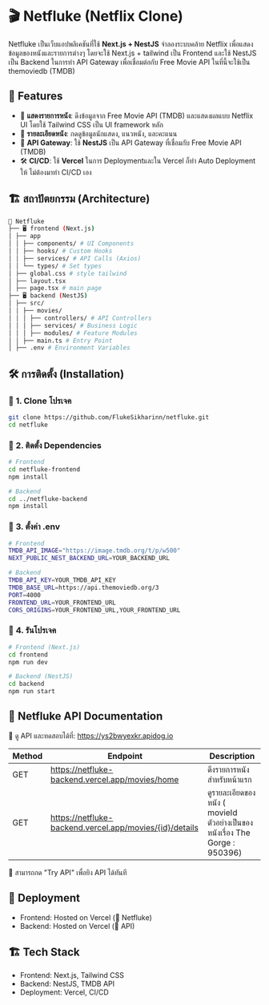 # 🎬 Netfluke (Netflix Clone)

Netfluke เป็นเว็บแอปพลิเคชันที่ใช้ **Next.js + NestJS** จำลองระบบคล้าย Netflix เพื่อแสดงข้อมูลของหนังและรายการต่างๆ โดยจะใช้ Next.js + tailwind เป็น Frontend และใช้ NestJS เป็น Backend ในการทำ API Gateway เพื่อเชื่อมต่อกับ Free Movie API ในที่นี้จะใช้เป็น themoviedb (TMDB)

## 🚀 Features
- 🎥 **แสดงรายการหนัง**: ดึงข้อมูลจาก Free Movie API (TMDB) และแสดงผลแบบ Netflix UI โดยใช้ Tailwind CSS เป็น UI framework หลัก
- 📝 **รายละเอียดหนัง**: กดดูข้อมูลนักแสดง, แนวหนัง, และคะแนน
- 📡 **API Gateway**: ใช้ **NestJS** เป็น API Gateway ที่เชื่อมกับ Free Movie API (TMDB)
- 🛠 **CI/CD**: ใช้ **Vercel** ในการ Deploymentและใน Vercel ก็ทำ Auto Deployment ให้ ไม่ต้องมาทำ CI/CD เอง

## 🏗️ สถาปัตยกรรม (Architecture)
```sh
📂 Netfluke 
├── 🖥️ frontend (Next.js) 
│ ├── app
│ │ ├── components/ # UI Components 
│ │ ├── hooks/ # Custom Hooks 
│ │ ├── services/ # API Calls (Axios) 
│ │ └── types/ # Set types
│ ├── global.css # style tailwind
│ ├── layout.tsx 
│ ├── page.tsx # main page
├── 🖥️ backend (NestJS) 
│ ├── src/ 
│ │ ├── movies/
│ │ │ ├── controllers/ # API Controllers 
│ │ │ ├── services/ # Business Logic 
│ │ │ ├── modules/ # Feature Modules 
│ │ ├── main.ts # Entry Point 
│ ├── .env # Environment Variables
```

## 🛠 การติดตั้ง (Installation)

### 🔹 **1. Clone โปรเจค**
```sh
git clone https://github.com/FlukeSikharinn/netfluke.git
cd netfluke
```

### 🔹 **2. ติดตั้ง Dependencies**
```sh
# Frontend
cd netfluke-frontend
npm install

# Backend
cd ../netfluke-backend
npm install
```

### 🔹 **3. ตั้งค่า .env**
```sh
# Frontend
TMDB_API_IMAGE="https://image.tmdb.org/t/p/w500"
NEXT_PUBLIC_NEST_BACKEND_URL=YOUR_BACKEND_URL

# Backend
TMDB_API_KEY=YOUR_TMDB_API_KEY
TMDB_BASE_URL=https://api.themoviedb.org/3
PORT=4000
FRONTEND_URL=YOUR_FRONTEND_URL
CORS_ORIGINS=YOUR_FRONTEND_URL,YOUR_FRONTEND_URL
```

### 🔹 **4. รันโปรเจค**
```sh
# Frontend (Next.js)
cd frontend
npm run dev

# Backend (NestJS)
cd backend
npm run start
```

##  📌 Netfluke API Documentation  
🔗 ดู API และทดสอบได้ที่: https://ys2bwyexkr.apidog.io

Method |  Endpoint |  Description 
----- | ----- | ----- |
GET | https://netfluke-backend.vercel.app/movies/home | ดึงรายการหนังสำหรับหน้าแรก |
GET | https://netfluke-backend.vercel.app/movies/{id}/details | ดูรายละเอียดของหนัง ( movieId ตัวอย่างเป็นของหนังเรื่อง The Gorge : 950396) |

🚀 สามารถกด "Try API" เพื่อยิง API ได้ทันที

##  🚀 Deployment
- Frontend: Hosted on Vercel (🔗 Netfluke)
- Backend: Hosted on Vercel (🔗 API)

## 🏗 Tech Stack
- Frontend: Next.js, Tailwind CSS
- Backend: NestJS, TMDB API
- Deployment: Vercel, CI/CD

